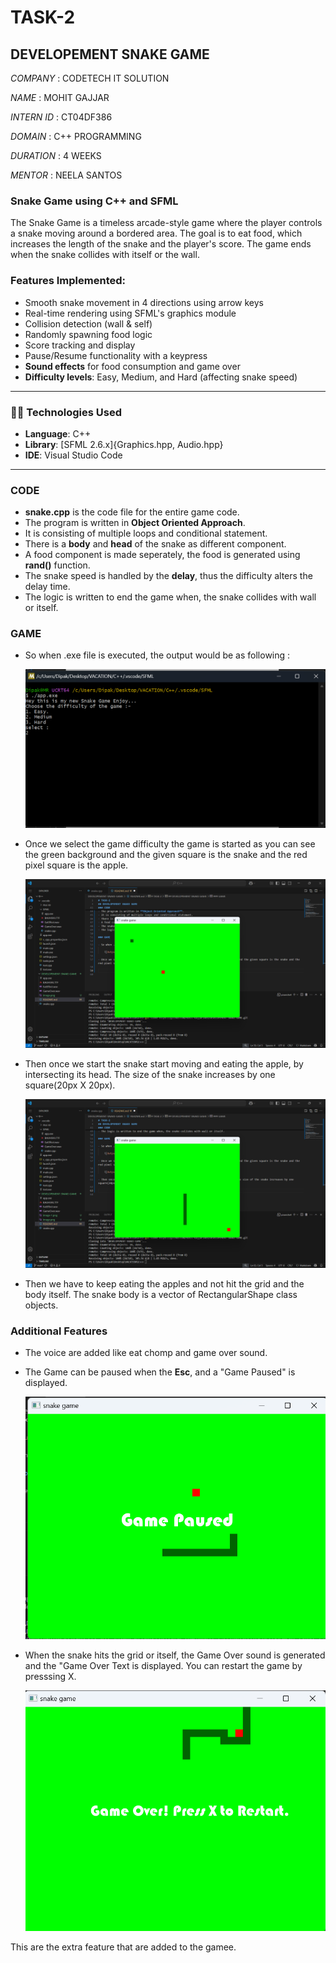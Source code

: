 # TASK-2

## DEVELOPEMENT SNAKE GAME

*COMPANY* : CODETECH IT SOLUTION

*NAME* : MOHIT GAJJAR

*INTERN ID* : CT04DF386

*DOMAIN* : C++ PROGRAMMING

*DURATION* : 4 WEEKS

*MENTOR* : NEELA SANTOS

### Snake Game using C++ and SFML

The Snake Game is a timeless arcade-style game where the player controls a snake moving around a bordered area. The goal is to eat food, which increases the length of the snake and the player's score. The game ends when the snake collides with itself or the wall.

### Features Implemented:
- Smooth snake movement in 4 directions using arrow keys
- Real-time rendering using SFML's graphics module
- Collision detection (wall & self)
- Randomly spawning food logic
- Score tracking and display
- Pause/Resume functionality with a keypress
- **Sound effects** for food consumption and game over
- **Difficulty levels**: Easy, Medium, and Hard (affecting snake speed)

---

### 🧑‍💻 Technologies Used

- **Language**: C++
- **Library**: [SFML 2.6.x]{Graphics.hpp, Audio.hpp}
- **IDE**: Visual Studio Code

---

### CODE 

- **snake.cpp** is the code file for the entire game code.
- The program is written in **Object Oriented Approach**.
- It is consisting of multiple loops and conditional statement.
- There is a **body** and **head** of the snake as different component.
- A food component is made seperately, the food is generated using **rand()** function.
- The snake speed is handled by the **delay**, thus the difficulty alters the delay time.
- The logic is written to end the game when, the snake collides with wall or itself.

### GAME

- So when .exe file is executed, the output would be as following :

    ![Output-0](image.png)

- Once we select the game difficulty the game is started as you can see the green background and the given square is the snake and the red pixel square is the apple.

    ![Output-1](image-1.png)

- Then once we start the snake start moving and eating the apple, by intersecting its head. The size of the snake increases by one square(20px X 20px).

    ![Output-2](image-2.png)

- Then we have to keep eating the apples and not hit the grid and the body itself. The snake body is a vector of RectangularShape class objects.

### Additional Features

- The voice are added like eat chomp and game over sound.

- The Game can be paused when the **Esc**, and a "Game Paused" is displayed.

    ![Output-3](image-3.png)

- When the snake hits the grid or itself, the Game Over sound is generated and the "Game Over Text is displayed. You can restart the game by presssing X.

    ![Output-4](image-4.png)
 
This are the extra feature that are added to the gamee.